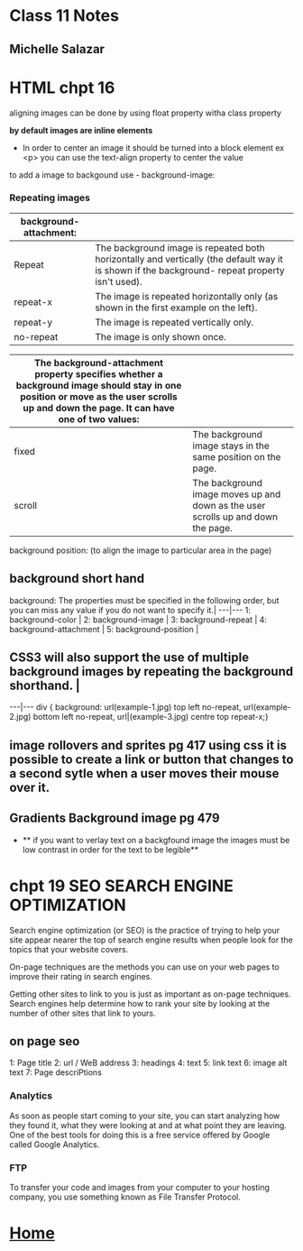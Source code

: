 # Class 11 Notes
## Michelle Salazar

# HTML chpt 16

aligning images can be done by using float property witha  class property

**by default images are inline elements**
* In order to center an image it should be turned into a block element ex \<p>
you can use the text-align property to center the value

to add a image to backgound use - background-image:
### Repeating images
background-attachment: | |
---|---
Repeat | The background image is repeated both horizontally and vertically (the default way it is shown if the background- repeat property isn't used).
repeat-x | The image is repeated horizontally only (as shown in the first example on the left).
repeat-y| The image is repeated vertically only.
no-repeat |The image is only shown once. 


The background-attachment property specifies whether a background image should stay in one position or move as the user scrolls up and down the page. It can have one of two values:| |
---|---
| fixed | The background image stays in the same position on the page.
| scroll | The background image moves up and down as the user scrolls up and down the page.

background position: \(to align the image to particular area in the page)

## background short hand
background:  The properties must be specified in the following order, but you can miss any value if you do not want to specify it.|
---|---
1: background-color |
2: background-image |
3: background-repeat |
4: background-attachment |
 5: background-position |

## CSS3 will also support the use of multiple background images by repeating the background shorthand. |
 ---|---
 div \{ background:
url\(example-1.jpg)
top left no-repeat, url\(example-2.jpg) bottom left no-repeat, url|(example-3.jpg) centre top repeat-x;}

## image rollovers and sprites pg 417 using css it is possible to create a link or button that changes to a second sytle when a user moves their mouse over it. 

## Gradients Background image pg 479

* ** if you want to verlay text on a backgfound image the images must be low contrast in order for the text to be legible**

# chpt 19  SEO SEARCH ENGINE OPTIMIZATION

Search engine optimization (or SEO) is the practice of trying
to help your site appear nearer the top of search engine results when people look for the topics that your website covers.

On-page techniques are the methods you can use on your web pages to improve their rating in search engines.

Getting other sites to link to you is just as important as on-page techniques. Search engines help determine how to rank your
site by looking at the number of other sites that link to yours.

## on page seo
1: Page title
2: url / WeB address
3: headings
4: text
5: link text
6: image alt text
7: Page descriPtions


### Analytics
As soon as people start coming to your site, you can start analyzing how they found it, what they were looking at and at what point they are leaving. One of the best tools for doing this is a free service offered by Google called Google Analytics.

### FTP
To transfer your code and images from your computer to your hosting company, you use something known as File Transfer Protocol.

# [Home](https://misalz.github.io/Reading-Notes)
